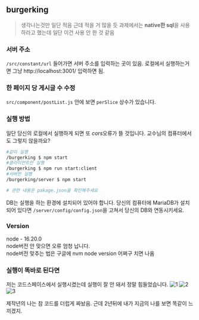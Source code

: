 ## burgerking

> 생각나는것만 일단 적음 근데 적을 거 많을 듯
과제에서는 **native한 sql**을 사용하라고 했는데 일단 이건 사용 안 한 것 같음

### 서버 주소
`/src/constant/url` 들어가면 서버 주소를 입력하는 곳이 있음.
로컬에서 실행하는거면 그냥 http://localhost:3001/ 입력하면 됨.

### 한 페이지 당 게시글 수 수정
`src/component/postList.js` 안에 보면 `perSlice` 상수가 있습니다. 

### 실행 방법
일단 당신의 로컬에서 실행하게 되면 또 *cors*오류가 뜰 것입니다. 교수님의 컴퓨터에서도 그렇지 않을까요?
```bash
#같이 실행
/burgerking $ npm start
#클라이언트만 실행
/burgerking $ npm run start:client
#서버만 실행
/burgerking/server $ npm start

# 관련 내용은 pakage.json을 확인해주세요
```

DB는 실행을 하는 환경에 설치되어 있어야 합니다. 당신의 컴퓨터에 MariaDB가 설치되어 있다면 `/server/config/config.json`을 고쳐서 당신의 DB와 연동시키세요.

### Version
node - 16.20.0  
node버전 안 맞으면 오류 엄청 납니다.  
node버전 맞추는 법은 구글에 nvm node version 어쩌구 치면 나옴

### 실행이 똑바로 된다면
저는 코드스페이스에서 실행시켰는데 실행이 잘 안 돼서 정말 힘들었습니다. 
![1](https://user-images.githubusercontent.com/66898263/246614516-b1aef18d-6993-4216-85a4-b4f6459992bb.png)
![2](https://user-images.githubusercontent.com/66898263/246614536-851de461-cad3-4c6f-aa03-3020895c5ad4.png)
![3](https://user-images.githubusercontent.com/66898263/246614572-3167120c-3078-4bdc-8649-f169e3a56020.png)

제작년의 나는 참 코드를 더럽게 짜놨음. 근데 2년뒤에 내가 지금의 나를 보면 똑같이 느끼겠지.